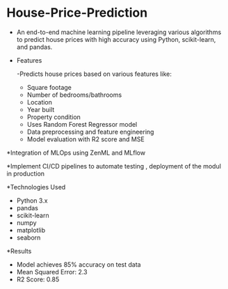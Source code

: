 # House-Price-Prediction


* An end-to-end machine learning pipeline leveraging various algorithms to predict house prices with high accuracy using Python, scikit-learn, and pandas.

* Features

   -Predicts house prices based on various features like:

    - Square footage
    - Number of bedrooms/bathrooms
    - Location
    - Year built
    - Property condition
  - Uses Random Forest Regressor model
  - Data preprocessing and feature engineering
  - Model evaluation with R2 score and MSE

*Integration of MLOps using ZenML and MLflow

*Implement CI/CD pipelines to automate testing , deployment of the modul in production 

*Technologies Used

  - Python 3.x
  - pandas
  - scikit-learn
  - numpy
  - matplotlib
  - seaborn

*Results

  - Model achieves 85% accuracy on test data
  - Mean Squared Error: 2.3
  - R2 Score: 0.85

  
